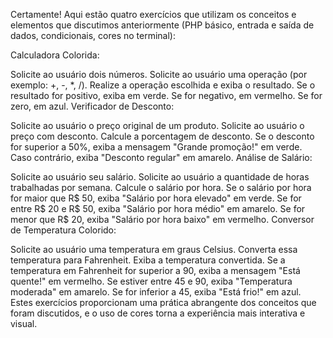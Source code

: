 Certamente! Aqui estão quatro exercícios que utilizam os conceitos e elementos que discutimos anteriormente (PHP básico, entrada e saída de dados, condicionais, cores no terminal):

Calculadora Colorida:

Solicite ao usuário dois números.
Solicite ao usuário uma operação (por exemplo: +, -, *, /).
Realize a operação escolhida e exiba o resultado.
Se o resultado for positivo, exiba em verde. Se for negativo, em vermelho. Se for zero, em azul.
Verificador de Desconto:

Solicite ao usuário o preço original de um produto.
Solicite ao usuário o preço com desconto.
Calcule a porcentagem de desconto.
Se o desconto for superior a 50%, exiba a mensagem "Grande promoção!" em verde. Caso contrário, exiba "Desconto regular" em amarelo.
Análise de Salário:

Solicite ao usuário seu salário.
Solicite ao usuário a quantidade de horas trabalhadas por semana.
Calcule o salário por hora.
Se o salário por hora for maior que R$ 50, exiba "Salário por hora elevado" em verde. Se for entre R$ 20 e R$ 50, exiba "Salário por hora médio" em amarelo. Se for menor que R$ 20, exiba "Salário por hora baixo" em vermelho.
Conversor de Temperatura Colorido:

Solicite ao usuário uma temperatura em graus Celsius.
Converta essa temperatura para Fahrenheit.
Exiba a temperatura convertida.
Se a temperatura em Fahrenheit for superior a 90, exiba a mensagem "Está quente!" em vermelho. Se estiver entre 45 e 90, exiba "Temperatura moderada" em amarelo. Se for inferior a 45, exiba "Está frio!" em azul.
Estes exercícios proporcionam uma prática abrangente dos conceitos que foram discutidos, e o uso de cores torna a experiência mais interativa e visual.